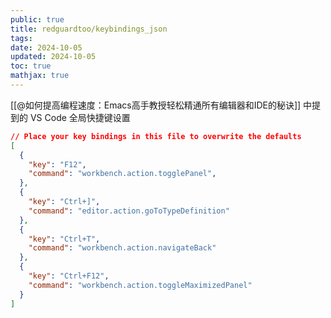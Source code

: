 ```yaml
---
public: true
title: redguardtoo/keybindings_json
tags:
date: 2024-10-05
updated: 2024-10-05
toc: true
mathjax: true
---
```


[[@如何提高编程速度：Emacs高手教授轻松精通所有编辑器和IDE的秘诀]] 中提到的 VS Code 全局快捷键设置

```json
// Place your key bindings in this file to overwrite the defaults
[
  {
    "key": "F12",
    "command": "workbench.action.togglePanel",
  },
  {
    "key": "Ctrl+]",
    "command": "editor.action.goToTypeDefinition"
  },
  {
    "key": "Ctrl+T",
    "command": "workbench.action.navigateBack"
  },
  {
    "key": "Ctrl+F12",
    "command": "workbench.action.toggleMaximizedPanel"
  }
]
```


